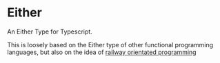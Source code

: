 # Either

An Either Type for Typescript.

This is loosely based on the Either type of other functional programming languages, but also on the idea of [railway orientated programming](https://fsharpforfunandprofit.com/rop/)

